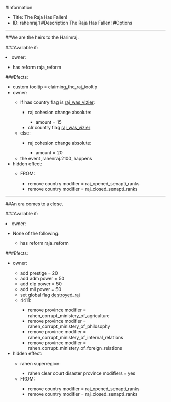 #Information
 - Title: The Raja Has Fallen!
 - ID: rahenraj.1
#Description
The Raja Has Fallen!
#Options

___
##We are the heirs to the Harimraj.

###Available if:
<li>owner:</li><ul><li>has reform raja_reform</li></ul>

###Efects:<ul><li>custom tooltip = claiming_the_raj_tooltip</li><li>owner:</li><ul><li>If has country flag is [raj_was_vizier](../flags/raj_was_vizier.md):</li><ul><li>raj cohesion change absolute:</li><ul><li>amount = 15</li></ul><li>clr country flag [raj_was_vizier](../flags/raj_was_vizier.md)</li></ul><li>else:</li><ul><li>raj cohesion change absolute:</li><ul><li>amount = 20</li></ul></ul><li>the event ˻rahenraj.2100˼ happens</li></ul><li>hidden effect:</li><ul><li>FROM:</li><ul><li>remove country modifier = raj_opened_senapti_ranks</li><li>remove country modifier = raj_closed_senapti_ranks</li></ul></ul></ul>

___
##An era comes to a close.

###Available if:
<li>owner:</li><ul><li>None of the following:</li><ul><li>has reform raja_reform</li></ul></ul>

###Efects:<ul><li>owner:</li><ul><li>add prestige = 20</li><li>add adm power = 50</li><li>add dip power = 50</li><li>add mil power = 50</li><li>set global flag [destroyed_raj](../flags/destroyed_raj.md)</li><li>4411:</li><ul><li>remove province modifier = rahen_corrupt_ministery_of_agriculture</li><li>remove province modifier = rahen_corrupt_ministery_of_philosophy</li><li>remove province modifier = rahen_corrupt_ministery_of_internal_relations</li><li>remove province modifier = rahen_corrupt_ministery_of_foreign_relations</li></ul></ul><li>hidden effect:</li><ul><li>rahen superregion:</li><ul><li>rahen clear court disaster province modifiers = yes</li></ul><li>FROM:</li><ul><li>remove country modifier = raj_opened_senapti_ranks</li><li>remove country modifier = raj_closed_senapti_ranks</li></ul></ul></ul>
